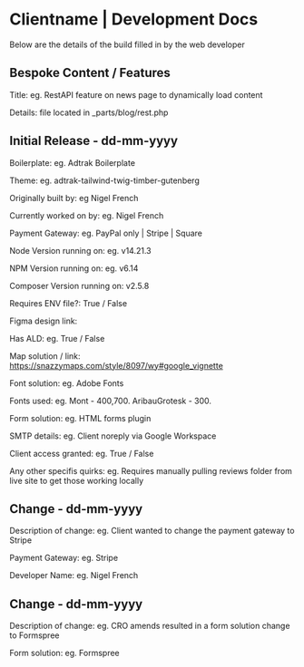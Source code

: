 # Clientname | Development Docs

Below are the details of the build filled in by the web developer

## Bespoke Content / Features

Title: eg. RestAPI feature on news page to dynamically load content

Details: file located in _parts/blog/rest.php


## Initial Release - dd-mm-yyyy

Boilerplate: eg. Adtrak Boilerplate

Theme: eg. adtrak-tailwind-twig-timber-gutenberg

Originally built by: eg Nigel French

Currently worked on by: eg. Nigel French

Payment Gateway: eg. PayPal only | Stripe | Square

Node Version running on: eg. v14.21.3

NPM Version running on: eg. v6.14

Composer Version running on: v2.5.8

Requires ENV file?: True / False

Figma design link:

Has ALD: eg. True / False

Map solution / link: https://snazzymaps.com/style/8097/wy#google_vignette

Font solution: eg. Adobe Fonts

Fonts used: eg. Mont - 400,700. AribauGrotesk - 300.

Form solution: eg. HTML forms plugin

SMTP details: eg. Client noreply via Google Workspace

Client access granted: eg. True / False

Any other specifis quirks: eg. Requires manually pulling reviews folder from live site to get those working locally

## Change - dd-mm-yyyy
Description of change: eg. Client wanted to change the payment gateway to Stripe

Payment Gateway: eg. Stripe

Developer Name: eg. Nigel French


## Change - dd-mm-yyyy
Description of change: eg. CRO amends resulted in a form solution change to Formspree

Form solution: eg. Formspree
